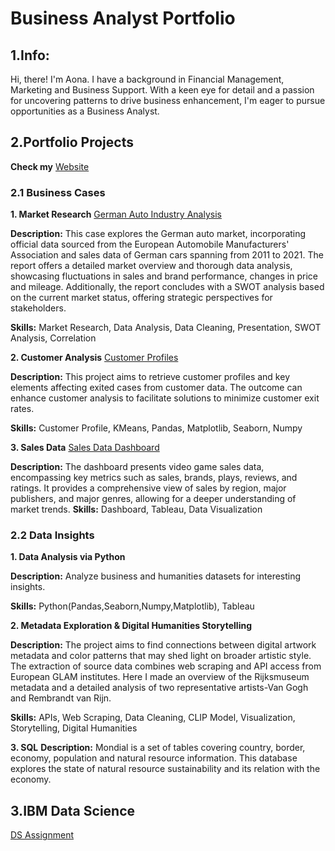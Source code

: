 # Business Analyst Portfolio

## 1.Info:
Hi, there!
I'm Aona. I have a background in Financial Management, Marketing and Business Support.
With a keen eye for detail and a passion for uncovering patterns to drive business enhancement, I'm eager to pursue opportunities as a Business Analyst.  


## 2.Portfolio Projects
**Check my** [Website](https://effyvrversion.github.io/ExploreWithAona.github.io/)

### 2.1 Business Cases
**1. Market Research**
[German Auto Industry Analysis](https://github.com/effyvrversion/Portforlio/blob/6f9e250acd9ff121369b14bcfb3ed1d4a346de20/German%20vehicle%20market.pdf)

**Description:** This case explores the German auto market, incorporating official data sourced from the European Automobile Manufacturers' Association and sales data of German cars spanning from 2011 to 2021. The report offers a detailed market overview and thorough data analysis, showcasing fluctuations in sales and brand performance, changes in price and mileage. Additionally, the report concludes with a SWOT analysis based on the current market status, offering strategic perspectives for stakeholders.

**Skills:** Market Research, Data Analysis, Data Cleaning, Presentation, SWOT Analysis, Correlation

**2. Customer Analysis**
[Customer Profiles](https://github.com/effyvrversion/Portforlio/blob/6f9e250acd9ff121369b14bcfb3ed1d4a346de20/bankcustomer_analysis.ipynb)

**Description:** This project aims to retrieve customer profiles and key elements affecting exited cases from customer data. The outcome can enhance customer analysis to facilitate solutions to minimize customer exit rates.

**Skills:** Customer Profile, KMeans, Pandas, Matplotlib, Seaborn, Numpy

**3. Sales Data**
[Sales Data Dashboard](https://github.com/effyvrversion/Portforlio/blob/2f0404a4b3824134112ad284d513bc23d3b4e1e7/Sales%20Dashboard.pdf)

**Description:** The dashboard presents video game sales data, encompassing key metrics such as sales, brands, plays, reviews, and ratings. It provides a comprehensive view of sales by region, major publishers, and major genres, allowing for a deeper understanding of market trends. 
**Skills:** Dashboard, Tableau, Data Visualization


### 2.2 Data Insights
**1. Data Analysis via Python**

**Description:**
Analyze business and humanities datasets for interesting insights. 

**Skills:**
Python(Pandas,Seaborn,Numpy,Matplotlib), Tableau

**2. Metadata Exploration & Digital Humanities Storytelling**

**Description:** The project aims to find connections between digital artwork metadata and color patterns that may shed light on broader artistic style. The extraction of source data combines web scraping and API access from European GLAM institutes. Here I made an overview of the Rijksmuseum metadata and a detailed analysis of two representative artists-Van Gogh and Rembrandt van Rijn.

**Skills:**
APIs, Web Scraping, Data Cleaning, CLIP Model, Visualization, Storytelling, Digital Humanities

**3. SQL**
**Description:** Mondial is a set of tables covering country, border, economy, population and natural resource information. This database explores the state of natural resource sustainability and its relation with the economy.


## 3.IBM Data Science 
[DS Assignment](https://github.com/effyvrversion/IBM-DS-Assignment.git)
